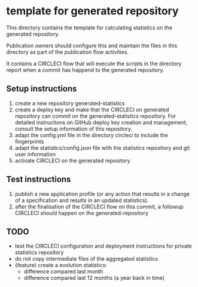 # template for generated repository
This directory contains the template for calculating statistics on the generated repository.

Publication owners should configure this and maintain the files in this directory as part of the publication flow activities.

It contains a CIRCLECI flow that will execute the scripts in the directory report when a commit has happend to the generated repository.

## Setup instructions

1. create a new repository generated-statistics
2. create a deploy key and make that the CIRCLECI on generated repository can commit on the generated-statistics repository.
   For detailed instructions on GitHub deploy key creation and management, consult the setup information of this repository.
3. adapt the config.yml file in the directory circleci to include the fingerprints
4. adapt the statistics/config.json file with the statistics repository and git user information
5. activate CIRCLECI on the generated repository


## Test instructions

1. publish a new application profile (or any action that results in a change of a specification and results in an updated statistics).
2. after the finalisation of the CIRCLECI flow on this commit, a followup CIRCLECI should happen on the generated-repository 


## TODO

- test the CIRCLECI configuration and deployment instructions for private statistics repository
- do not copy intermediate files of the aggregated statistics
- (feature) create a evolution statistics: 
     - difference compared last month 
     - difference compared last 12 months (a year back in time)
